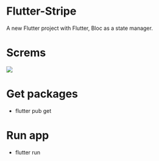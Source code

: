 # Flutter-Stripe

A new Flutter project with Flutter, Bloc as a state manager.

# Screms

![](https://ibb.co/KVP0tz7)


# Get packages

- flutter pub get

# Run app

- flutter run

